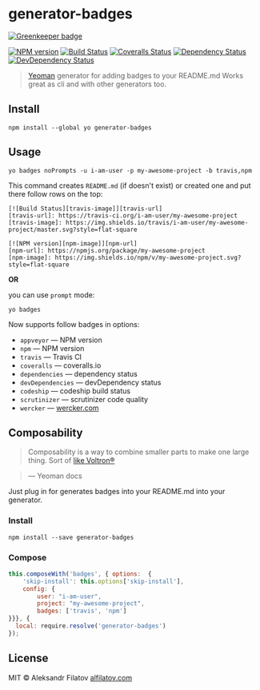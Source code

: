 # generator-badges

[![Greenkeeper badge](https://badges.greenkeeper.io/greybax/generator-badges.svg)](https://greenkeeper.io/)

[![NPM version][npm-image]][npm-url]
[![Build Status][travis-image]][travis-url]
[![Coveralls Status][coveralls-image]][coveralls-url]
[![Dependency Status][depstat-image]][depstat-url]
[![DevDependency Status][depstat-dev-image]][depstat-dev-url]

> [Yeoman](http:\\yeoman.io) generator for adding badges to your README.md
> Works great as cli and with other generators too.

## Install

    npm install --global yo generator-badges

## Usage

    yo badges noPrompts -u i-am-user -p my-awesome-project -b travis,npm

This command creates ```README.md``` (if doesn't exist) or created one and put there follow rows on the top:

    [![Build Status][travis-image]][travis-url]
    [travis-url]: https://travis-ci.org/i-am-user/my-awesome-project
    [travis-image]: https://img.shields.io/travis/i-am-user/my-awesome-project/master.svg?style=flat-square

    [![NPM version][npm-image]][npm-url]
    [npm-url]: https://npmjs.org/package/my-awesome-project
    [npm-image]: https://img.shields.io/npm/v/my-awesome-project.svg?style=flat-square

**OR**

you can use ```prompt``` mode:

    yo badges

Now supports follow badges in options:

- ```appveyor``` — NPM version
- ```npm``` — NPM version
- ```travis``` — Travis CI
- ```coveralls``` — coveralls.io
- ```dependencies``` — dependency status
- ```devDependencies``` — devDependency status
- ```codeship``` — codeship build status
- ```scrutinizer``` — scrutinizer code quality
- ```wercker``` — [wercker.com](wercker.com)

## Composability

> Composability is a way to combine smaller parts to make one large thing. Sort of [like Voltron®](http://25.media.tumblr.com/tumblr_m1zllfCJV21r8gq9go11_250.gif)

> — Yeoman docs

Just plug in for generates badges into your README.md into your generator.

### Install

    npm install --save generator-badges
    
### Compose

```js
this.composeWith('badges', { options:  {
    'skip-install': this.options['skip-install'],
    config: {
        user: "i-am-user",
        project: "my-awesome-project",
        badges: ['travis', 'npm']
}}}, {
  local: require.resolve('generator-badges')
});
```

## License

MIT © Aleksandr Filatov [alfilatov.com](https://alfilatov.com)

[npm-url]: https://npmjs.org/package/generator-badges
[npm-image]: https://img.shields.io/npm/v/generator-badges.svg?style=flat-square

[travis-url]: https://travis-ci.org/greybax/generator-badges
[travis-image]: https://img.shields.io/travis/greybax/generator-badges/master.svg?style=flat-square

[coveralls-url]: https://coveralls.io/r/greybax/generator-badges
[coveralls-image]: https://img.shields.io/coveralls/greybax/generator-badges/master.svg?style=flat-square

[depstat-url]: https://david-dm.org/greybax/generator-badges
[depstat-image]: https://david-dm.org/greybax/generator-badges.svg?style=flat-square

[depstat-dev-url]: https://david-dm.org/greybax/generator-badges#info=devDependencies
[depstat-dev-image]: https://david-dm.org/greybax/generator-badges/dev-status.svg?style=flat-square